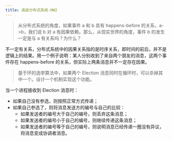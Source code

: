 ```yaml
---
title: 高级分布式系统-HW2
---
```


> 从分布式系统的角度，如果事件 a 和 b 具有 happens-before 的关系，a->b，我们说 b 对 a 有因果依赖。那么，从现实世界的角度，事件 b 的发生一定是与 a 有关系吗？为什么？

不一定有关系，分布式系统中的因果关系指的是时序关系，即时间的前后，并不是逻辑上的结果。用一个例子说明：某人分别收到了来自两个朋友的消息，这两个事件存在 happens-before 的关系，但实际上两条消息并不一定存在因果。

> 基于环的选举算法中，如果两个 Election 消息同时在循环时，可以杀掉其中一个。设计一个机制实现这个功能。

当一个进程接收到 Election 消息时：

- 如果自己没有参选，则按照正常方式传递；
- 如果自己参选了，则将消息发送方的编号与自己的比较：
  - 如果发送者的编号大于自己的编号，则丢弃这条消息；
  - 如果发送者的编号小于自己的编号，则继续传递这条消息；
  - 如果发送者的编号等于自己的编号，则说明消息已经传递一圈没有异议，将消息变成协调者消息。
